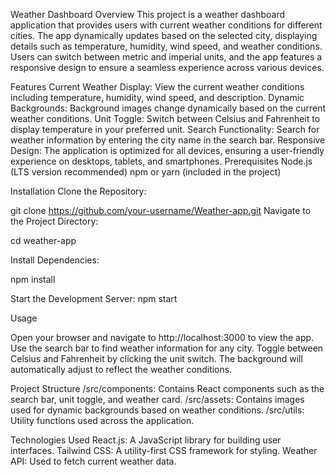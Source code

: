 Weather Dashboard
Overview
This project is a weather dashboard application that provides users with current weather conditions for different cities. The app dynamically updates based on the selected city, displaying details such as temperature, humidity, wind speed, and weather conditions. Users can switch between metric and imperial units, and the app features a responsive design to ensure a seamless experience across various devices.

Features
Current Weather Display: View the current weather conditions including temperature, humidity, wind speed, and description.
Dynamic Backgrounds: Background images change dynamically based on the current weather conditions.
Unit Toggle: Switch between Celsius and Fahrenheit to display temperature in your preferred unit.
Search Functionality: Search for weather information by entering the city name in the search bar.
Responsive Design: The application is optimized for all devices, ensuring a user-friendly experience on desktops, tablets, and smartphones.
Prerequisites
Node.js (LTS version recommended)
npm or yarn (included in the project)


Installation
Clone the Repository:

git clone https://github.com/your-username/Weather-app.git
Navigate to the Project Directory:



cd weather-app

Install Dependencies:

npm install

Start the Development Server:
npm start



Usage

Open your browser and navigate to http://localhost:3000 to view the app.
Use the search bar to find weather information for any city.
Toggle between Celsius and Fahrenheit by clicking the unit switch.
The background will automatically adjust to reflect the weather conditions.

Project Structure
/src/components: Contains React components such as the search bar, unit toggle, and weather card.
/src/assets: Contains images used for dynamic backgrounds based on weather conditions.
/src/utils: Utility functions used across the application.

Technologies Used
React.js: A JavaScript library for building user interfaces.
Tailwind CSS: A utility-first CSS framework for styling.
Weather API: Used to fetch current weather data.